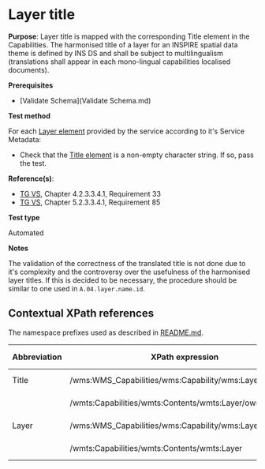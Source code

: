 # Layer title

**Purpose**: Layer title is mapped with the corresponding Title element in the Capabilities. The harmonised title of a layer for an INSPIRE spatial data theme is defined by INS DS and shall be subject to multilingualism (translations shall appear in each mono-lingual capabilities localised documents).

**Prerequisites**

* [Validate Schema](Validate Schema.md)

**Test method**

For each [Layer element](#Layer) provided by the service according to it's Service Metadata:

* Check that the [Title element](#Title) is a non-empty character string. If so, pass the test.

**Reference(s)**:

* [TG VS](../README.md#ref_TG_VS), Chapter 4.2.3.3.4.1, Requirement 33
* [TG VS](../README.md#ref_TG_VS), Chapter 5.2.3.3.4.1, Requirement 85

**Test type**

Automated

**Notes**

The validation of the correctness of the translated title is not done due to it's complexity and the controversy over the usefulness of the harmonised layer titles. If this is decided to be necessary, the procedure should be similar to one used in `A.04.layer.name.id`.

## Contextual XPath references

The namespace prefixes used as described in [README.md](README.md#namespaces).

Abbreviation                                     |  XPath expression												|  Parameter  value
------------------------------------------------ | ---------------------------------------------------------------	| ---------------------------------------------------------------
Title <a name="Title"></a> | /wms:WMS_Capabilities/wms:Capability/wms:Layer/wms:Title | ISO 19128
						   | /wmts:Capabilities/wmts:Contents/wmts:Layer/ows:Title  | WMTS 1.0.0
Layer <a name="Layer"></a> | /wms:WMS_Capabilities/wms:Capability/wms:Layer | ISO 19128
						   | /wmts:Capabilities/wmts:Contents/wmts:Layer | WMTS 1.0.0


